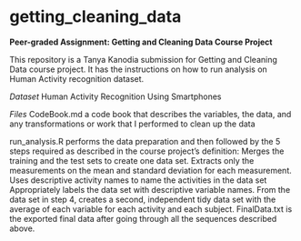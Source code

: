 # getting_cleaning_data

**Peer-graded Assignment: Getting and Cleaning Data Course Project**

This repository is a Tanya Kanodia submission for Getting and Cleaning Data course project. It has the instructions on how to run analysis on Human Activity recognition dataset.

*Dataset*
Human Activity Recognition Using Smartphones

*Files*
CodeBook.md a code book that describes the variables, the data, and any transformations or work that I performed to clean up the data

run_analysis.R performs the data preparation and then followed by the 5 steps required as described in the course project’s definition:
Merges the training and the test sets to create one data set.
Extracts only the measurements on the mean and standard deviation for each measurement.
Uses descriptive activity names to name the activities in the data set
Appropriately labels the data set with descriptive variable names.
From the data set in step 4, creates a second, independent tidy data set with the average of each variable for each activity and each subject.
FinalData.txt is the exported final data after going through all the sequences described above.
